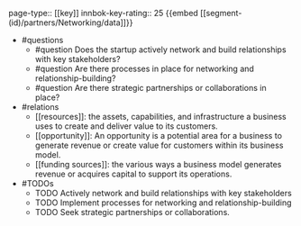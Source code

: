 page-type:: [[key]]
innbok-key-rating:: 25
{{embed [[segment-(id)/partners/Networking/data]]}}
- #questions
  - #question Does the startup actively network and build relationships with key stakeholders?
  - #question Are there processes in place for networking and relationship-building?
  - #question Are there strategic partnerships or collaborations in place?
- #relations
  - [[resources]]: the assets, capabilities, and infrastructure a business uses to create and deliver value to its customers.
  - [[opportunity]]: An opportunity is a potential area for a business to generate revenue or create value for customers within its business model.
  - [[funding sources]]: the various ways a business model generates revenue or acquires capital to support its operations.
- #TODOs
  - TODO Actively network and build relationships with key stakeholders
  - TODO  Implement processes for networking and relationship-building
  - TODO  Seek strategic partnerships or collaborations.



